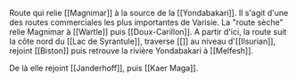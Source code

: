 Route qui relie [[Magnimar]] à la source de la [[Yondabakari]].
Il s'agit d'une des routes commerciales les plus importantes de Varisie.
La "route sèche" relie Magnimar à [[Wartle]] puis [[Doux-Carillon]].
A partir d'ici, la route suit la côte nord du [[Lac de Syrantule]], traverse [[]] au niveau d'[[Ilsurian]], rejoint [[Biston]] puis retrouve la rivière Yondabakari à [[Melfesh]].

De là elle rejoint [[Janderhoff]], puis [[Kaer Maga]].